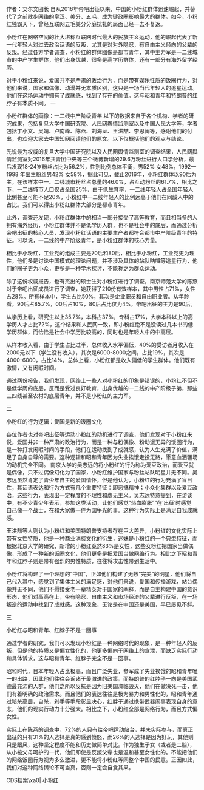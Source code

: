    作者：艾尔文团长    自从2016年帝吧出征以来，中国的小粉红群体迅速崛起，并替代了之前散步网络的皇汉、美分、五毛，成为键政圈影响最大的群体。如今，小粉红独霸天下，曾经互联网五毛美分分庭抗礼的局面已经一去不复返。

小粉红在网络空间的壮大堪称互联网时代最大的民族主义运动，他的崛起代表了新一代年轻人对过去政治话语的反叛，尤其是对对外隐忍，有自由主义倾向的父辈的反叛。经过各方学者调查，小粉红的群体图像是都市青年，其中主力军是一二线城市的中产学生群体，他们出身优越，很多是高学历群体，还有一部分有海外留学经历。

对于小粉红来说，爱国并不是严肃的政治行为，而是带有娱乐性质的饭圈行为，对他们来说，国家和偶像、动漫并无本质区别，这只是一场当代年轻人的追星运动。他们在这场运动中拥有了成就感，找到了存在的价值。这与昭和青年和特朗普的红脖子有本质不同。     一

小粉红群体的画像：一二线中产阶级青年 以下的数据来自于各个机构、学者的研究成果，包括复旦大学中国研究院、人民网舆情监测室以及中国人民大学等，学者包括丁小文、吴靖、卢南峰、陈燕、刘海龙、王洪喆、李思闽等，感谢他们的付出，也欢迎大家去中国知网阅读他们的原文。以下仅概括他们的观点与结论。

先说最为权威的复旦大学中国研究院以及人民网舆情监测室的调查结果，人民网舆情监测室对2016年共青团中央等三个微博新增的29.6万粉丝进行人口学分析，最后发现18-24岁粉丝占比为56.2%，性别比例总体平衡，男52% 女48%，1992—1998 年出生粉丝男42% 女58%，据此可见，截止2016年，小粉红群体以90后为主，在该样本中一、二线城市粉丝占总量的46.0%，占互动粉丝的61.7%，相比之下，一二线城市人口仅占全国25%，由于低生育率，一二线年轻人占全国年轻人比例甚至可能不足20%，小粉红中一二线年轻人的比例远高于他们在同龄人中的占比。我们可以得出小粉红群体大部分是都市青年。

此外，调查还发现，小粉红群体中的相当一部分接受了高等教育，而且相当多的人拥有海外经历，小粉红群体并不是低学历人群，也不是社会中的底层，而通过分析帝吧出征的核心人员，发现小粉红话语的主要生产者都符合都市中产阶级青年的特征。可以说，一二线的中产阶级青年，是小粉红群体的核心力量。

相比于小粉红，工业党的组成主要是70后和80后，相比于小粉红，工业党更为理性，他们多是讨论中国模式的理论问题，并不涉及具体的站队呐喊等追星行为，他们的圈子更为小众，更多是一种学术探讨，不能称之为群众运动。

除了这份权威报告，也有杰出的硕士生对小粉红进行了调查，南京师范大学的陈燕对于帝吧出征成员进行了调查，她获得了210份有效样本，其中男性占71%，女性占28%。所有样本中，学生占比50%，其次是企业职员和自由职业者。从年龄看，90后占85.7%，00后占10%，80后占比仅为4%，帝吧出征的主力是90后。

从学历上看，研究生以上35.7%，本科占37%，专科占17%，大学本科以上的高学历人才占比72%，这个结果和人民网一致，即小粉红绝不是没读过几本书的低学历群体，而恰恰是社会中学历比较高的，同时也是年轻人中的中高层。

从样本收入看，由于学生占比过半，总体收入水平偏低，40%的受访者月收入在2000元以下（学生没有收入），其次是6000-8000之间，占比19%，其次是4000-6000，占比14%，总体上看，小粉红都是收入偏低的学生群体。他们既有激情，又有闲暇时间。

通过两份报告，我们发现，网络上一些人对小粉红的印象是错误的，小粉红不但不是低学历的底层，反而是受过良好教育，出身优越的一二线的中产阶级子弟，那些三四线甚至农村的底层青年，并不是小粉红的主力军。    

二

小粉红的行为逻辑：爱国是新的饭圈文化

各位作者也对帝吧出征等运动小粉红的动机进行了调查，他们发现对于小粉红来说，爱国并非一种严肃的政治行为，而是一种与粉偶像、粉动漫无异的饭圈行为，是一种打发闲暇时间的手段，他们在运动找到了成就感，认为人生充满了价值，满足了自身自尊的需要。这种逻辑和昭和青年因为失业挨饿走投无路，愿意血洒疆场的动机完全不同。     南京大学的吴志远的将小粉红的行为称为爱豆政治，而爱豆就是偶像，只不过偶像幻化为了国家，小粉红维护国家与粉丝站队明星并无不同。吴志远虽然肯定了青少年自主的爱国情怀，但是他认为，小粉红的行为充满了盲目性，其话语表达和行为方式有几个重要特征：即恶搞精神；小众化集群以及爱豆政治，这些行为，表现出一定程度的不理性和虚无主义。吴志远特意提到，在访谈中，有不少青少年表示，参加这类活动，让他们感觉“热血膨胀”“在‘出征’时感觉 自己像一个战士，在和大家做一件为国争光的事。这种行为实际上是满足自我成就感。

王洪喆等人则认为小粉红和美国特朗普支持者存在巨大差异，小粉红的文化实际上带有女性特质，他是一种商业消费文化的衍生，迷妹是小粉红的一个典型特征，而根据北京大学的研究，新增的小粉红竟然83%是女性，这些女粉红把国家当做偶像，形成了一种新的饭圈文化，他们更多是把爱国当做网络行为。相比之下昭和青年和红脖子则是带有强烈的男性特质，往往将攻击性带到生活中。    

小粉红将构建了一个理想的“中国”，正如他们构建了无数“完美”的明星，他们将自己代入其中，感觉到了集体主义的满足感，对他们来说，爱国和传播游戏，站台偶像并无不同，他们不愿接受老一辈精英对于国家的阐释，而是自主构建中国的意识形态，他们对高高在上，带有隐忍、自由主义和市场经济的父辈进行反叛，在一场叛逆的运动中找到了成就感。这种现象，无论是在中国还是美国，早已屡见不鲜。

三

小粉红与昭和青年、红脖子不是一回事

通过学者的研究，我们可以发现小粉红是一种网络时代的现象，是一种年轻人的反叛，但是他的特质又是偏女性化的，他更多偏向于网络上的宣泄，而缺乏实际行动和具体诉求，这与昭和青年、红脖子完全不是一回事。

昭和时代，日本年轻人占比极高，而且广泛失业，参军成了失业挨饿的昭和青年唯一的出路，因此他们往往会诉诸于最激进的政策。而特朗普的红脖子一向是美国武德最充沛的人群，他们之所以反抗是因为旧美国濒临毁灭，他们在做决死一击，他们有着明确的政治需求。而且他们的表达往往是极为暴力和男性化的，昭和青年通过暗杀高层，自杀，剁手等手段彰显决心，红脖子通过携带武器闹事表现自身的意志，他们的现实行动力十分强大。相比之下，小粉红全部是网络行为，而且方式偏女性。     

实际上在陈燕的调查中，72%的人只有给帝吧运动站台，并未实际参与，而真正出征的只有31%的人选择是真的感到愤怒，而26%的人选择是因为好玩，其他则只是跟风，这种坚定程度不能和历史做简单对比。作为独生子女（或者是二胎），从小被父母呵护的一代，他们即使是反叛父辈也是温和甚至女性化的。不能把他们的网络饭圈行为视为多么激进，更不能将小粉红等同整个中国的民意。正因如此，我们对这种网络舆论不可当真，否则一定会自食其果。      

CDS档案\xa0| 小粉红 

